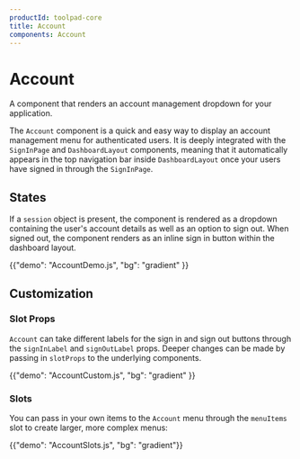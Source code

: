 ```yaml
---
productId: toolpad-core
title: Account
components: Account
---
```


# Account

<p class="description">A component that renders an account management dropdown for your application.</p>

The `Account` component is a quick and easy way to display an account management menu for authenticated users. It is deeply integrated with the `SignInPage` and `DashboardLayout` components, meaning that it automatically appears in the top navigation bar inside `DashboardLayout` once your users have signed in through the `SignInPage`.

## States

If a `session` object is present, the component is rendered as a dropdown containing the user's account details as well as an option to sign out. When signed out, the component renders as an inline sign in button within the dashboard layout.

{{"demo": "AccountDemo.js", "bg": "gradient" }}

## Customization

### Slot Props

`Account` can take different labels for the sign in and sign out buttons through the `signInLabel` and `signOutLabel` props. Deeper changes can be made by passing in `slotProps` to the underlying components.

{{"demo": "AccountCustom.js", "bg": "gradient" }}

### Slots

You can pass in your own items to the `Account` menu through the `menuItems` slot to create larger, more complex menus:

{{"demo": "AccountSlots.js", "bg": "gradient"}}
